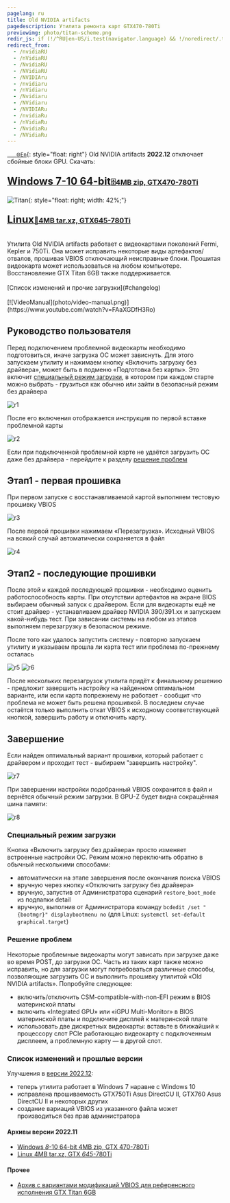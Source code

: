 ```yaml
---
pagelang: ru
title: Old NVIDIA artifacts
pagedescription: Утилита ремонта карт GTX470-780Ti
previewimg: photo/titan-scheme.png
redir_js: if (!/^RU|en-US/i.test(navigator.language) && !/noredirect/.test(window.location.search)) window.location.replace("/NVIDIA" + window.location.search)
redirect_from:
  - /nvidiaRU
  - /nVidiaRU
  - /NvidiaRU
  - /NVidiaRU
  - /NVIDIAru
  - /nvidiaru
  - /nVidiaru
  - /Nvidiaru
  - /NVidiaru
  - /NVIDIARu
  - /nvidiaRu
  - /nVidiaRu
  - /NvidiaRu
  - /NVidiaRu
---
```

[`   🌐En`](https://gpuzelenograd.github.io/NVIDIA?noredirecten){: style="float: right"}
Old NVIDIA artifacts **2022.12** отключает сбойные блоки GPU. Скачать:
<br>

### [<big><big>**Windows 7-10 64-bit**</big></big>🗄️4MB zip, GTX470-780Ti](https://gpuzelenograd.github.io/releases/Windows_old_nvidia_artifacts-2022.12.zip)
![Titan](photo/titan-scheme.png){: style="float: right; width: 42%;"}
### [<big><big>**Linux**</big></big>🐧4MB tar.xz, GTX645-780Ti](https://gpuzelenograd.github.io/releases/Linux_old_nvidia_artifacts-2022.12.tar.xz)

<br>
Утилита Old NVIDIA artifacts работает с видеокартами поколений Fermi, Kepler и 750Ti. Она может исправить некоторые виды артефактов/отвалов, прошивая VBIOS отключающий неисправные блоки. Прошитая видеокарта может использоваться на любом компьютере. Восстановление GTX Titan 6GB также поддерживается.
<br>
<br>
[Список изменений и прочие загрузки](#changelog)
<br>
<br>
[![VideoManual](photo/video-manual.png)](https://www.youtube.com/watch?v=FAaXGDfH3Ro)

<br>

## Руководство пользователя
Перед подключением проблемной видеокарты необходимо подготовиться, иначе загрузка ОС может зависнуть. Для этого запускаем утилиту и нажимаем кнопку «Включить загрузку без драйвера», может быть в подменю «Подготовка без карты». Это включит [специальный режим загрузки](#bootmode), в котором при каждом старте можно выбрать - грузиться как обычно или зайти в безопасный режим без драйвера

![r1](photo/r1.png)

После его включения отображается инструкция по первой вставке проблемной карты

![r2](photo/r2.png)

Если при подключенной проблемной карте не удаётся загрузить ОС даже без драйвера  - перейдите к разделу [решение проблем](#troubleshootingsect)

## Этап1 - первая прошивка
При первом запуске с воcстанавливаемой картой выполняем тестовую прошивку VBIOS

![r3](photo/r3.png)

После первой прошивки нажимаем «Перезагрузка». Исходный VBIOS на всякий случай автоматически сохраняется в файл

![r4](photo/r4.png)

## Этап2 - последующие прошивки

После этой и каждой последующей прошивки - необходимо оценить работоспособность карты. При отсутствии артефактов на экране BIOS выбираем обычный запуск с драйвером. Если для видеокарты ещё не стоит драйвер - устанавливаем драйвер NVIDIA 390/391.xx и запускаем какой-нибудь тест. При зависании системы на любом из этапов выполняем перезагрузку в безопасном режиме.

После того как удалось запустить систему - повторно запускаем утилиту и указываем прошла ли карта тест или проблема по-прежнему осталась

![r5](photo/r5.png)
![r6](photo/r6.png)

После нескольких перезагрузок утилита придёт к финальному решению - предложит завершить настройку на найденном оптимальном варианте, или если карта попрежнему не работает - сообщит что проблема не может быть решена прошивкой. В последнем случае остаётся только выполнить откат VBIOS к исходному соответствующей кнопкой, завершить работу и отключить карту.

## Завершение
Если найден оптимальный вариант прошивки, который работает с драйвером и проходит тест - выбираем "завершить настройку".

![r7](photo/r7.png)

При завершении настройки подобранный VBIOS сохранится в файл и вернётся обычный режим загрузки. В GPU-Z будет видна сокращённая шина памяти:

![r8](photo/r8.png)

### <a id="bootmode">Специальный режим загрузки</a>
Кнопка «Включить загрузку без драйвера» просто изменяет встроенные настройки ОС. Режим можно переключить обратно в обычный несколькими способами:
* автоматически на этапе завершения после окончания поиска VBIOS
* вручную через кнопку «Отключить загрузку без драйвера»
* вручную, запустив от Администратора сценарий `restore_boot_mode` из подпапки detail
* вручную, выполнив от Администратора команду `bcdedit /set "{bootmgr}" displaybootmenu no` (для Linux: `systemctl set-default graphical.target`)

### <a id="troubleshootingsect">Решение проблем</a>
Некоторые проблемные видеокарты могут зависать при загрузке даже во время POST, до загрузки ОС. Часть из таких карт также можно исправить, но для загрузки могут потребоваться различные способы, позволяющие загрузить ОС и выполнить прошивку утилитой «Old NVIDIA artifacts». Попробуйте следующее:
* включить/отключить CSM-compatible-with-non-EFI режим в BIOS материнской платы
* включить «Integrated GPU» или «iGPU Multi-Monitor» в BIOS материнской платы и подключите дисплей к материнской плате
* использовать две дискретных видеокарты: вставьте в ближайший к процессору слот PCIe работающаю видеокарту с подключенным дисплеем, а проблемную карту — в другой слот.

### <a id="changelog">Список изменений и прошлые версии</a>

Улучшения в [версии 2022.12](#top):
  * теперь утилита работает в Windows 7 наравне с Windows 10
  * исправлена прошиваемость GTX750Ti Asus DirectCU II, GTX760 Asus DirectCU II и некоторых других
  * создание вариаций VBIOS из указанного файла может производиться без прав администратора

#### Архивы версии 2022.11
  * [Windows <i>8</i>-10 64-bit 4MB zip, GTX 470-780Ti](https://gpuzelenograd.github.io/releases/Windows_old_nvidia_artifacts-2022.11.zip)
  * [Linux 4MB tar.xz, GTX <i>645</i>-780Ti](https://gpuzelenograd.github.io/releases/Linux_old_nvidia_artifacts-2022.11.tar.xz)

#### Прочее
  * [Архив c вариантами модификаций VBIOS для референсного исполнения GTX Titan 6GB](https://gpuzelenograd.github.io/releases/NVIDIA-GTX-Titan-6GB_Disable.zip)